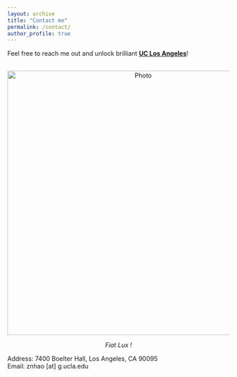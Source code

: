 ```yaml
---
layout: archive
title: "Contact me"
permalink: /contact/
author_profile: true
---
```


Feel free to reach me out and unlock brilliant **[UC Los Angeles](https://goo.gl/maps/2kjF96vKc3LY8eTs6)**!

<p align="center">
  <img src="https://zhuonan-hao.github.io/Homepage/images/Royce_021.jpg?raw=true" alt="Photo" style="width:600px;"/>
</p>
<p align="center">
  <cite>Fiat Lux !</cite>
</p>
Address: 7400 Boelter Hall, Los Angeles, CA 90095 <br>
Email: znhao [at] g.ucla.edu
